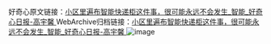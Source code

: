 好奇心原文链接：[小区里遍布智能快递柜这件事，很可能永远不会发生_智能_好奇心日报-高宇馨 ](https://www.qdaily.com/articles/10648.html)
WebArchive归档链接：[小区里遍布智能快递柜这件事，很可能永远不会发生_智能_好奇心日报-高宇馨 ](http://web.archive.org/web/20190623162445/https://www.qdaily.com/articles/10648.html)
![image](http://ww3.sinaimg.cn/large/007d5XDply1g3w5oxnngvj30u036ue81)
